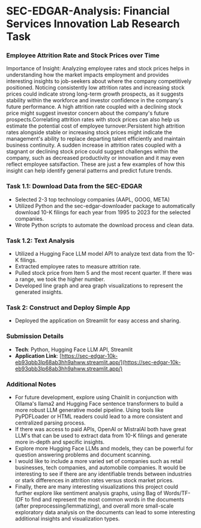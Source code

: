 # SEC-EDGAR-Analysis: Financial Services Innovation Lab Research Task
### Employee Attrition Rate and Stock Prices over Time
Importance of Insight: Analyzing employee rates and stock prices helps in understanding how the market impacts employment and provides interesting insights to job-seekers about where the company competitively positioned. Noticing consistently low attrition rates and increasing stock prices could indicate strong long-term growth prospects, as it suggests stability within the workforce and investor confidence in the company's future performance. A high attrition rate coupled with a declining stock price might suggest investor concern about the company's future prospects.Correlating attrition rates with stock prices can also help us estimate the potential cost of employee turnover.Persistent high attrition rates alongside stable or increasing stock prices might indicate the management's ability to replace departing talent efficiently and maintain business continuity. A sudden increase in attrition rates coupled with a stagnant or declining stock price could suggest challenges within the company, such as decreased productivity or innovation and it may even reflect employee satsifaction. These are just a few examples of how this insight can help identify general patterns and predict future trends.

### Task 1.1: Download Data from the SEC-EDGAR
  - Selected 2-3 top technology companies (AAPL, GOOG, META)
  - Utilized Python and the sec-edgar-downloader package to automatically download 10-K filings for each year from 1995 to 2023 for the selected companies.
  - Wrote Python scripts to automate the download process and clean data.

### Task 1.2: Text Analysis
  - Utilized a Hugging Face LLM model API to analyze text data from the 10-K filings.
  - Extracted employee rates to measure attrition rate.
  - Pulled stock price from Item 5 and the most recent quarter. If there was a range, we took the higher number.
  - Developed line graph and area graph visualizations to represent the generated insights.

### Task 2: Construct and Deploy Simple App
  - Deployed the application on Streamlit for easy access and sharing.

### Submission Details
- **Tech**: Python, Hugging Face LLM API, Streamlit
- **Application Link**: [https://sec-edgar-10k-eb93qbb3lp68ab3hh9ahww.streamlit.app/](https://sec-edgar-10k-eb93qbb3lp68ab3hh9ahww.streamlit.app/)

### Additional Notes
- For future development, explore using Chainlit in conjunction with Ollama's llama2 and Hugging Face sentence transformers to build a more robust LLM generative model pipeline. Using tools like PyPDFLoader or HTML readers could lead to a more consistent and centralized parsing process. 
- If there was access to paid APIs, OpenAI or MistralAI both have great LLM's that can be used to extract data from 10-K filings and generate more in-depth and specific insights.
- Explore more Hugging Face LLMs and models, they can be powerful for question answering problems and document scanning.
- I would like to include a more varied set of companies such as retail businesses, tech companies, and automobile companies. It would be interesting to see if there are any identifiable trends between industries or stark differences in attrition rates versus stock market prices.
- Finally, there are many interesting visualizations this project could further explore like sentiment analysis graphs, using Bag of Words/TF-IDF to find and represent the most common words in the documents (after preprocessing/lemmatizing), and overall more small-scale exploratory data analysis on the documents can lead to some interesting additional insights and visualization types.